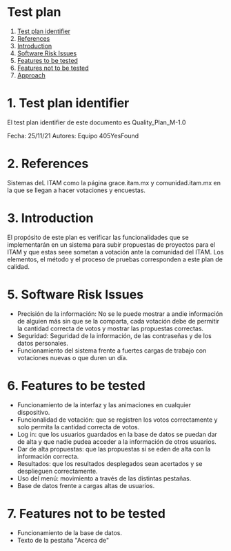 # Test plan 

1. [Test plan identifier](#testplan)
2. [References](#references)
3. [Introduction](#intro)
4. [Software Risk Issues](#risk)
5. [Features to be tested](#featuretest)
6. [Features not to be tested](#featurenotest)
7. [Approach](#approach)


# 1. Test plan identifier <a name="testplan"></a>
El test plan identifier de este documento es Quality_Plan_M-1.0

Fecha: 25/11/21
Autores: Equipo 405YesFound

# 2. References<a name="testplan"></a>
Sistemas deL ITAM como la página grace.itam.mx y comunidad.itam.mx en la que se llegan a hacer votaciones y encuestas.

# 3. Introduction<a name="intro"></a>
El propósito de este plan es verificar las funcionalidades que se implementarán en un sistema para subir propuestas de proyectos para el ITAM y que estas seee sometan a votación ante la comunidad del ITAM. Los elementos, el método y el proceso de pruebas corresponden a este plan de calidad.

# 5. Software Risk Issues<a name="risk"></a>
- Precisión de la información: No se le puede mostrar a andie información de alguien más sin que se la comparta, cada votación debe de permitir la cantidad correcta de votos y mostrar las propuestas correctas.
- Seguridad: Seguridad de la información, de las contraseñas y de los datos personales.
- Funcionamiento del sistema frente a fuertes cargas de trabajo con votaciones nuevas o que duren un día.

# 6. Features to be tested<a name="featuretest"></a>
- Funcionamiento de la interfaz y las animaciones en cualquier dispositivo.
- Funcionalidad de votación: que se registren los votos correctamente y solo permita la cantidad correcta de votos.
- Log in: que los usuarios guardados en la base de datos se puedan dar de alta y que nadie pudea acceder a la información de otros usuarios.
- Dar de alta propuestas: que las propuestas sí se eden de alta con la información correcta.
- Resultados: que los resultados desplegados sean acertados y se desplieguen correctamente.
- Uso del menú: movimiento a través de las distintas pestañas.
- Base de datos frente a cargas altas de usuarios.
# 7. Features not to be tested<a name="approach"></a>
- Funcionamiento de la base de datos.
- Texto de la pestaña "Acerca de"


